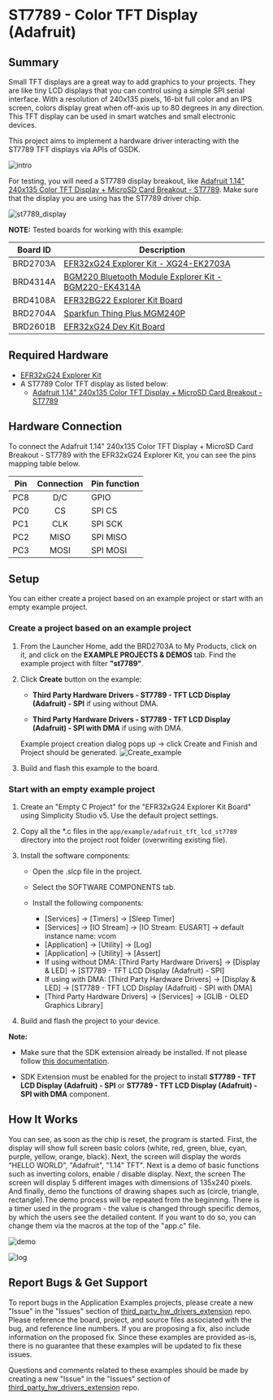 # ST7789 - Color TFT Display (Adafruit) #

## Summary ##

Small TFT displays are a great way to add graphics to your projects. They are like tiny LCD displays that you can control using a simple SPI serial interface. With a resolution of 240x135 pixels, 16-bit full color and an IPS screen, colors display great when off-axis up to 80 degrees in any direction. This TFT display can be used in smart watches and small electronic devices.

This project aims to implement a hardware driver interacting with the ST7789 TFT displays via APIs of GSDK.

![intro](image/intro.png)

For testing, you will need a ST7789 display breakout, like [Adafruit 1.14" 240x135 Color TFT Display + MicroSD Card Breakout - ST7789](https://www.adafruit.com/product/4383). Make sure that the display you are using has the ST7789 driver chip.

![st7789_display](image/st7789_display.png)

**NOTE:**
Tested boards for working with this example:

| Board ID | Description  |
| ---------------------- | ------ |
| BRD2703A | [EFR32xG24 Explorer Kit - XG24-EK2703A](https://www.silabs.com/development-tools/wireless/efr32xg24-explorer-kit?tab=overview)    |
| BRD4314A | [BGM220 Bluetooth Module Explorer Kit - BGM220-EK4314A](https://www.silabs.com/development-tools/wireless/bluetooth/bgm220-explorer-kit?tab=overview)  |
| BRD4108A | [EFR32BG22 Explorer Kit Board](https://www.silabs.com/development-tools/wireless/bluetooth/bg22-explorer-kit?tab=overview)  |
| BRD2704A | [Sparkfun Thing Plus MGM240P](https://www.sparkfun.com/products/20270)  |
| BRD2601B | [EFR32xG24 Dev Kit Board](https://www.silabs.com/development-tools/wireless/efr32xg24-dev-kit?tab=overview)  |

## Required Hardware ##

- [EFR32xG24 Explorer Kit](https://www.silabs.com/development-tools/wireless/efr32xg24-explorer-kit?tab=overview)
- A ST7789 Color TFT display as listed below:
  - [Adafruit 1.14" 240x135 Color TFT Display + MicroSD Card Breakout - ST7789](https://www.adafruit.com/product/4383)

## Hardware Connection ##

To connect the Adafruit 1.14" 240x135 Color TFT Display + MicroSD Card Breakout - ST7789 with the EFR32xG24 Explorer Kit, you can see the pins mapping table below.

| Pin | Connection | Pin function |
|:---:|:-------------:|:---------------|
| PC8 | D/C | GPIO |
| PC0 | CS | SPI CS |
| PC1 | CLK | SPI SCK |
| PC2 | MISO | SPI MISO |
| PC3 | MOSI | SPI MOSI |

## Setup ##

You can either create a project based on an example project or start with an empty example project.

### Create a project based on an example project ###

1. From the Launcher Home, add the BRD2703A to My Products, click on it, and click on the **EXAMPLE PROJECTS & DEMOS** tab. Find the example project with filter **"st7789"**.

2. Click **Create** button on the example:

    - **Third Party Hardware Drivers - ST7789 - TFT LCD Display (Adafruit) - SPI** if using without DMA.  

    - **Third Party Hardware Drivers - ST7789 - TFT LCD Display (Adafruit) - SPI with DMA** if using with DMA.

    Example project creation dialog pops up -> click Create and Finish and Project should be generated.
    ![Create_example](image/create_example.png)

3. Build and flash this example to the board.

### Start with an empty example project ###

1. Create an "Empty C Project" for the "EFR32xG24 Explorer Kit Board" using Simplicity Studio v5. Use the default project settings.

2. Copy all the *.c files in the  `app/example/adafruit_tft_lcd_st7789` directory into the project root folder (overwriting existing file).

3. Install the software components:

   - Open the .slcp file in the project.

   - Select the SOFTWARE COMPONENTS tab.

   - Install the following components:

      - [Services] → [Timers] → [Sleep Timer]
      - [Services] → [IO Stream] → [IO Stream: EUSART] → default instance name: vcom
      - [Application] → [Utility] → [Log]
      - [Application] → [Utility] → [Assert]
      - If using without DMA: [Third Party Hardware Drivers] → [Display & LED] → [ST7789 - TFT LCD Display (Adafruit) - SPI]
      - If using with DMA: [Third Party Hardware Drivers] → [Display & LED] → [ST7789 - TFT LCD Display (Adafruit) - SPI with DMA]
      - [Third Party Hardware Drivers] → [Services] → [GLIB - OLED Graphics Library]

4. Build and flash the project to your device.

**Note:**

- Make sure that the SDK extension already be installed. If not please follow [this documentation](https://github.com/SiliconLabs/third_party_hw_drivers_extension/blob/master/README.md#how-to-add-to-simplicity-studio-ide).

- SDK Extension must be enabled for the project to install **ST7789 - TFT LCD Display (Adafruit) - SPI** or **ST7789 - TFT LCD Display (Adafruit) - SPI with DMA** component.

## How It Works ##

You can see, as soon as the chip is reset, the program is started. First, the display will show full screen basic colors (white, red, green, blue, cyan, purple, yellow, orange, black). Next, the screen will display the words "HELLO WORLD", "Adafruit", "1.14" TFT". Next is a demo of basic functions such as inverting colors, enable / disable display. Next, the screen The screen will display 5 different images with dimensions of 135x240 pixels. And finally, demo the functions of drawing shapes such as (circle, triangle, rectangle).The demo process will be repeated from the beginning.
There is a timer used in the program - the value is changed through specific demos, by which the users see the detailed content. If you want to do so, you can change them via the macros at the top of the "app.c" file.

![demo](image/demo.gif)

![log](image/log.png)

## Report Bugs & Get Support ##

To report bugs in the Application Examples projects, please create a new "Issue" in the "Issues" section of [third_party_hw_drivers_extension](https://github.com/SiliconLabs/third_party_hw_drivers_extension) repo. Please reference the board, project, and source files associated with the bug, and reference line numbers. If you are proposing a fix, also include information on the proposed fix. Since these examples are provided as-is, there is no guarantee that these examples will be updated to fix these issues.

Questions and comments related to these examples should be made by creating a new "Issue" in the "Issues" section of [third_party_hw_drivers_extension](https://github.com/SiliconLabs/third_party_hw_drivers_extension) repo.
